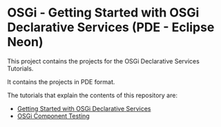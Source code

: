 # OSGi - Getting Started with OSGi Declarative Services (PDE - Eclipse Neon)

This project contains the projects for the OSGi Declarative Services Tutorials.

It contains the projects in PDE format.

The tutorials that explain the contents of this repository are:
<ul>
<li><a href="http://blog.vogella.com/2016/06/21/getting-started-with-osgi-declarative-services/">Getting Started with OSGi Declarative Services</a></li>
<li><a href="http://blog.vogella.com/2016/07/04/osgi-component-testing/">OSGi Component Testing</a></li>
</ul>
